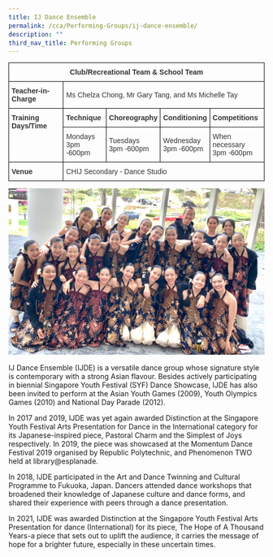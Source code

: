 ```yaml
---
title: IJ Dance Ensemble
permalink: /cca/Performing-Groups/ij-dance-ensemble/
description: ""
third_nav_title: Performing Groups
---
```

<style type="text/css">
.tg  {border-collapse:collapse;border-spacing:0;}
.tg td{border-color:black;border-style:solid;border-width:1px;font-family:Arial, sans-serif;font-size:14px;
  overflow:hidden;padding:10px 5px;word-break:normal;}
.tg th{border-color:black;border-style:solid;border-width:1px;font-family:Arial, sans-serif;font-size:14px;
  font-weight:normal;overflow:hidden;padding:10px 5px;word-break:normal;}
.tg .tg-pvk6{color:#333;text-align:left;vertical-align:middle}
.tg .tg-7n5n{color:#333;font-weight:bold;text-align:center;vertical-align:top}
.tg .tg-osjb{color:#333;font-weight:bold;text-align:left;vertical-align:top}
</style>
<table class="tg">
<thead>
  <tr>
    <th class="tg-7n5n" colspan="5">Club/Recreational Team &amp; School Team</th>
  </tr>
</thead>
<tbody>
  <tr>
    <td class="tg-osjb">Teacher-in-Charge<br></td>
    <td class="tg-pvk6" colspan="4"><span style="color:inherit;background-color:transparent">Ms Chelza Chong, Mr Gary Tang, and Ms Michelle Tay</span></td>
  </tr>
  <tr>
    <td class="tg-osjb" rowspan="2">Training Days/Time<br></td>
    <td class="tg-osjb">Technique<br></td>
    <td class="tg-osjb">Choreography<br></td>
    <td class="tg-osjb">Conditioning<br></td>
    <td class="tg-osjb">Competitions<br></td>
  </tr>
  <tr>
    <td class="tg-pvk6"><span style="color:inherit;background-color:transparent">Mondays</span><br><span style="color:inherit;background-color:transparent">3pm -600pm</span></td>
    <td class="tg-pvk6"><span style="color:inherit;background-color:transparent">Tuesdays</span><br><span style="color:inherit;background-color:transparent">3pm -600pm</span></td>
    <td class="tg-pvk6"><span style="color:inherit;background-color:transparent">Wednesday</span><br><span style="color:inherit;background-color:transparent">3pm -600pm</span></td>
    <td class="tg-pvk6"><span style="color:inherit;background-color:transparent">When necessary</span><br><span style="color:inherit;background-color:transparent">3pm -600pm</span></td>
  </tr>
  <tr>
    <td class="tg-osjb">Venue</td>
    <td class="tg-pvk6" colspan="4"><span style="color:inherit;background-color:transparent">CHIJ Secondary - Dance Studio</span></td>
  </tr>
</tbody>
</table>

![](/images/Dance%20Ensemble%203.jpg)

IJ Dance Ensemble (IJDE) is a versatile dance group whose signature style is contemporary with a strong Asian flavour. Besides actively participating in biennial Singapore Youth Festival (SYF) Dance Showcase, IJDE has also been invited to perform at the Asian Youth Games (2009), Youth Olympics Games (2010) and National Day Parade (2012).

  

In 2017 and 2019, IJDE was yet again awarded Distinction at the Singapore Youth Festival Arts Presentation for Dance in the International category for its Japanese-inspired piece, Pastoral Charm and the Simplest of Joys respectively. In 2019, the piece was showcased at the Momentum Dance Festival 2019 organised by Republic Polytechnic, and Phenomenon TWO held at library@esplanade.  

  

In 2018, IJDE participated in the Art and Dance Twinning and Cultural Programme to Fukuoka, Japan. Dancers attended dance workshops that broadened their knowledge of Japanese culture and dance forms, and shared their experience with peers through a dance presentation. 

  

In 2021, IJDE was awarded Distinction at the Singapore Youth Festival Arts Presentation for dance (International) for its piece, The Hope of A Thousand Years-a piece that sets out to uplift the audience, it carries the message of hope for a brighter future, especially in these uncertain times.